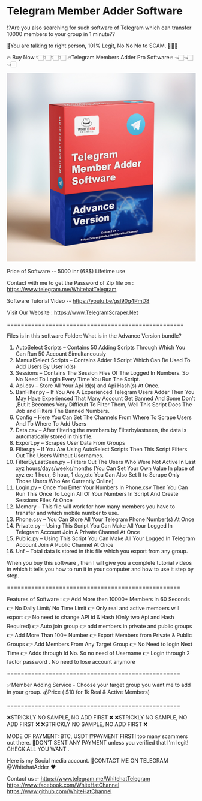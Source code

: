# Telegram Member Adder Software
⁉️Are you also searching for such software of Telegram which can transfer 10000 members to your group in 1 minute??

🤝You are talking to right person, 101% Legit, No No No to SCAM. 💯💯💯

🔥 Buy Now 👇🏻👇🏻👇🏻👇🏻
🔥Telegram Members Adder Pro Software🔥 👈🏻👈🏻👈🏻

<img src="/Productbox.jpg">

Price of Software -- 5000 inr (68$)  Lifetime use

Contact with me to get the Password of Zip file on : https://www.telegram.me/WhitehatTelegram

Software Tutorial Video -- https://youtu.be/gsl90g4PmD8

Visit Our Website : https://www.TelegramScraper.Net

===================================================

Files is in this software Folder:
What is in the Advance Version bundle?
1. AutoSelect Scripts – Contains 50 Adding Scripts Through Which You Can Run 50 Account Simultaneously
2. ManualSelect Scripts – Contains Adder 1 Script Which Can Be Used To Add Users By User Id(s)
3. Sessions – Contains The Session Files Of The Logged In Numbers. So No Need To Login Every Time You Run The Script.
4. Api.csv – Store All Your Api Id(s) and Api Hash(s) At Once.
5. BanFilter.py – If You Are A Experienced Telegram Users Adder Then You May Have Experienced That Many Account Get Banned And Some Don’t ,But it Becomes Very Difficult To Filter Them, Well This Script Does The Job and Filters The Banned Numbers.
6. Config – Here You Can Set The Channels From Where To Scrape Users And To Where To Add Users
7. Data.csv – After filtering the members by Filterbylastseen, the data is automatically stored in this file.
8. Export.py – Scrapes User Data From Groups
9. Filter.py – If You Are Using AutoSelect Scripts Then This Script Filters Out The Users Without Usernames.
10. FilterByLastSeen.py – Filters Out The Users Who Were Not Active In Last xyz hours/days/weeks/months (You Can Set Your Own Value In place of xyz ex: 1 hour, 6 hour, 1 day,etc You Can Also Set It to Scrape Only Those Users Who Are Currently Online)
11. Login.py – Once You Enter Your Numbers In Phone.csv Then You Can Run This Once To Login All Of Your Numbers In Script And Create Sessions Files At Once
12. Memory – This file will work for how many members you have to transfer and which mobile number to use.
13. Phone.csv – You Can Store All Your Telegram Phone Number(s) At Once
14. Private.py – Using This Script You Can Make All Your Logged In Telegram Account Join A Private Channel At Once
15. Public.py – Using This Script You Can Make All Your Logged In Telegram Account Join A Public Channel At Once
16. Unf – Total data is stored in this file which you export from any group.

When you buy this software , then I will give you a complete tutorial videos in which it tells you how to run it in your computer and how to use it step by step.

==================================================

Features of Software :
👉 Add More then 10000+ Members in 60 Seconds
👉 No Daily Limit/ No Time Limit
👉 Only real and active members will export
👉 No need to change API id & Hash (Only two Api and Hash Required)
👉 Auto join group
👉 add members in private and public groups
👉 Add More Than 100+ Number
👉 Export Members from Private & Public Groups
👉 Add Members From Any Target Group
👉 No Need to login Next Time
👉 Adds through Id No. So no need of Username
👉 Login through 2 factor password . No need  to lose account anymore

==================================================

✅Member Adding Service  - Choose your target group you want me to add in your group.  💰Price ( $10 for 1k Real &amp; Active Members)

==================================================

❌STRICKLY NO SAMPLE, NO ADD FIRST ❌
❌STRICKLY NO SAMPLE, NO ADD FIRST ❌
❌STRICKLY NO SAMPLE, NO ADD FIRST ❌

MODE OF PAYMENT: BTC, USDT   ⁉️PAYMENT FIRST! too many scammers out there.
🚫DON'T SENT ANY PAYMENT unless you verified that I'm legit! CHECK ALL YOU WANT .

Here is my Social media account.   📲CONTACT ME ON TELEGRAM @WhitehatAdder ❤️

Contact us :- https://www.telegram.me/WhitehatTelegram https://www.facebook.com/WhiteHatChannel https://www.github.com/WhiteHatChannel
